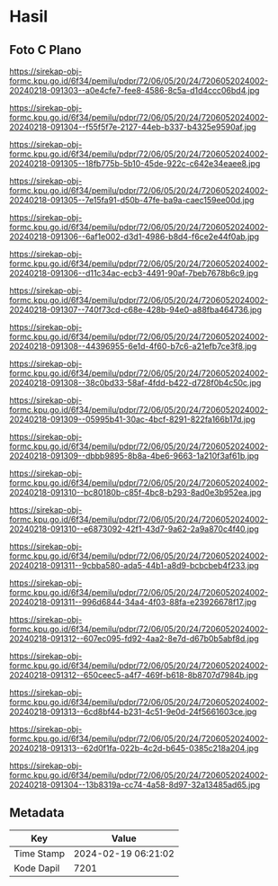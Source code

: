 # Hasil

## Foto C Plano

https://sirekap-obj-formc.kpu.go.id/6f34/pemilu/pdpr/72/06/05/20/24/7206052024002-20240218-091303--a0e4cfe7-fee8-4586-8c5a-d1d4ccc06bd4.jpg

https://sirekap-obj-formc.kpu.go.id/6f34/pemilu/pdpr/72/06/05/20/24/7206052024002-20240218-091304--f55f5f7e-2127-44eb-b337-b4325e9590af.jpg

https://sirekap-obj-formc.kpu.go.id/6f34/pemilu/pdpr/72/06/05/20/24/7206052024002-20240218-091305--18fb775b-5b10-45de-922c-c642e34eaee8.jpg

https://sirekap-obj-formc.kpu.go.id/6f34/pemilu/pdpr/72/06/05/20/24/7206052024002-20240218-091305--7e15fa91-d50b-47fe-ba9a-caec159ee00d.jpg

https://sirekap-obj-formc.kpu.go.id/6f34/pemilu/pdpr/72/06/05/20/24/7206052024002-20240218-091306--6af1e002-d3d1-4986-b8d4-f6ce2e44f0ab.jpg

https://sirekap-obj-formc.kpu.go.id/6f34/pemilu/pdpr/72/06/05/20/24/7206052024002-20240218-091306--d11c34ac-ecb3-4491-90af-7beb7678b6c9.jpg

https://sirekap-obj-formc.kpu.go.id/6f34/pemilu/pdpr/72/06/05/20/24/7206052024002-20240218-091307--740f73cd-c68e-428b-94e0-a88fba464736.jpg

https://sirekap-obj-formc.kpu.go.id/6f34/pemilu/pdpr/72/06/05/20/24/7206052024002-20240218-091308--44396955-6e1d-4f60-b7c6-a21efb7ce3f8.jpg

https://sirekap-obj-formc.kpu.go.id/6f34/pemilu/pdpr/72/06/05/20/24/7206052024002-20240218-091308--38c0bd33-58af-4fdd-b422-d728f0b4c50c.jpg

https://sirekap-obj-formc.kpu.go.id/6f34/pemilu/pdpr/72/06/05/20/24/7206052024002-20240218-091309--05995b41-30ac-4bcf-8291-822fa166b17d.jpg

https://sirekap-obj-formc.kpu.go.id/6f34/pemilu/pdpr/72/06/05/20/24/7206052024002-20240218-091309--dbbb9895-8b8a-4be6-9663-1a210f3af61b.jpg

https://sirekap-obj-formc.kpu.go.id/6f34/pemilu/pdpr/72/06/05/20/24/7206052024002-20240218-091310--bc80180b-c85f-4bc8-b293-8ad0e3b952ea.jpg

https://sirekap-obj-formc.kpu.go.id/6f34/pemilu/pdpr/72/06/05/20/24/7206052024002-20240218-091310--e6873092-42f1-43d7-9a62-2a9a870c4f40.jpg

https://sirekap-obj-formc.kpu.go.id/6f34/pemilu/pdpr/72/06/05/20/24/7206052024002-20240218-091311--9cbba580-ada5-44b1-a8d9-bcbcbeb4f233.jpg

https://sirekap-obj-formc.kpu.go.id/6f34/pemilu/pdpr/72/06/05/20/24/7206052024002-20240218-091311--996d6844-34a4-4f03-88fa-e23926678f17.jpg

https://sirekap-obj-formc.kpu.go.id/6f34/pemilu/pdpr/72/06/05/20/24/7206052024002-20240218-091312--607ec095-fd92-4aa2-8e7d-d67b0b5abf8d.jpg

https://sirekap-obj-formc.kpu.go.id/6f34/pemilu/pdpr/72/06/05/20/24/7206052024002-20240218-091312--650ceec5-a4f7-469f-b618-8b8707d7984b.jpg

https://sirekap-obj-formc.kpu.go.id/6f34/pemilu/pdpr/72/06/05/20/24/7206052024002-20240218-091313--6cd8bf44-b231-4c51-9e0d-24f5661603ce.jpg

https://sirekap-obj-formc.kpu.go.id/6f34/pemilu/pdpr/72/06/05/20/24/7206052024002-20240218-091313--62d0f1fa-022b-4c2d-b645-0385c218a204.jpg

https://sirekap-obj-formc.kpu.go.id/6f34/pemilu/pdpr/72/06/05/20/24/7206052024002-20240218-091304--13b8319a-cc74-4a58-8d97-32a13485ad65.jpg


## Metadata

| Key        | Value               |
| ---------- | ------------------- |
| Time Stamp | 2024-02-19 06:21:02 |
| Kode Dapil | 7201                |



